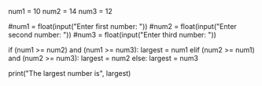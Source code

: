
num1 = 10
num2 = 14
num3 = 12

#num1 = float(input("Enter first number: "))
#num2 = float(input("Enter second number: "))
#num3 = float(input("Enter third number: "))

if (num1 >= num2) and (num1 >= num3):
   largest = num1
elif (num2 >= num1) and (num2 >= num3):
   largest = num2
else:
   largest = num3

print("The largest number is", largest)
